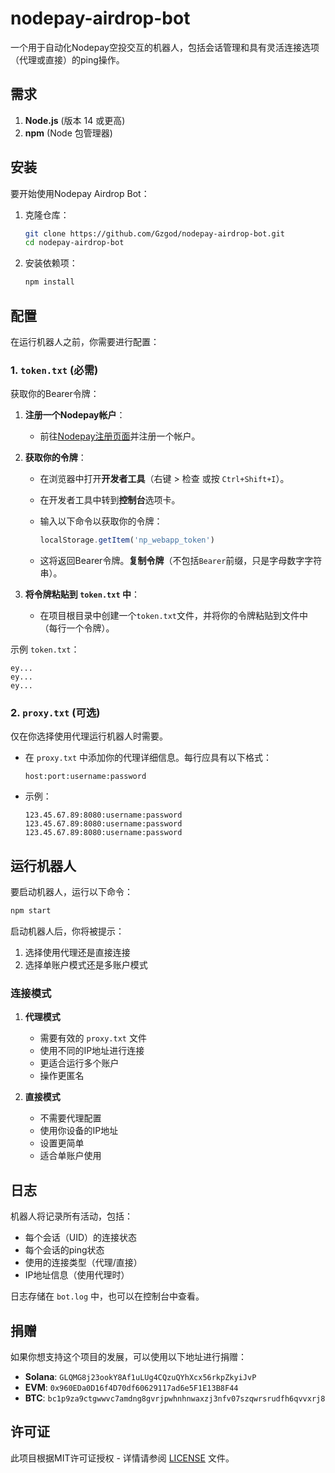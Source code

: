 

# nodepay-airdrop-bot

一个用于自动化Nodepay空投交互的机器人，包括会话管理和具有灵活连接选项（代理或直接）的ping操作。

## 需求

1. **Node.js** (版本 14 或更高)
2. **npm** (Node 包管理器)

## 安装

要开始使用Nodepay Airdrop Bot：

1. 克隆仓库：

    ```bash
    git clone https://github.com/Gzgod/nodepay-airdrop-bot.git
    cd nodepay-airdrop-bot
    ```

2. 安装依赖项：

    ```bash
    npm install
    ```

## 配置

在运行机器人之前，你需要进行配置：

### 1. `token.txt` (必需)

获取你的Bearer令牌：

1. **注册一个Nodepay帐户**：
   - 前往[Nodepay注册页面](https://app.nodepay.ai/register?ref=Pf4yQYI8sYwLNT5)并注册一个帐户。

2. **获取你的令牌**：
   - 在浏览器中打开**开发者工具**（右键 > 检查 或按 `Ctrl+Shift+I`）。
   - 在开发者工具中转到**控制台**选项卡。
   - 输入以下命令以获取你的令牌：

     ```javascript
     localStorage.getItem('np_webapp_token')
     ```

   - 这将返回Bearer令牌。**复制令牌**（不包括`Bearer`前缀，只是字母数字字符串）。

3. **将令牌粘贴到 `token.txt` 中**：
   - 在项目根目录中创建一个`token.txt`文件，并将你的令牌粘贴到文件中（每行一个令牌）。

示例 `token.txt`：

```text
ey...
ey...
ey...
```

### 2. `proxy.txt` (可选)

仅在你选择使用代理运行机器人时需要。

- 在 `proxy.txt` 中添加你的代理详细信息。每行应具有以下格式：

  ```text
  host:port:username:password
  ```

- 示例：

  ```text
  123.45.67.89:8080:username:password
  123.45.67.89:8080:username:password
  123.45.67.89:8080:username:password
  ```

## 运行机器人

要启动机器人，运行以下命令：

```bash
npm start
```

启动机器人后，你将被提示：

1. 选择使用代理还是直接连接
2. 选择单账户模式还是多账户模式

### 连接模式

1. **代理模式**
   - 需要有效的 `proxy.txt` 文件
   - 使用不同的IP地址进行连接
   - 更适合运行多个账户
   - 操作更匿名

2. **直接模式**
   - 不需要代理配置
   - 使用你设备的IP地址
   - 设置更简单
   - 适合单账户使用

## 日志

机器人将记录所有活动，包括：

- 每个会话（UID）的连接状态
- 每个会话的ping状态
- 使用的连接类型（代理/直接）
- IP地址信息（使用代理时）

日志存储在 `bot.log` 中，也可以在控制台中查看。

## 捐赠

如果你想支持这个项目的发展，可以使用以下地址进行捐赠：

- **Solana**: `GLQMG8j23ookY8Af1uLUg4CQzuQYhXcx56rkpZkyiJvP`
- **EVM**: `0x960EDa0D16f4D70df60629117ad6e5F1E13B8F44`
- **BTC**: `bc1p9za9ctgwwvc7amdng8gvrjpwhnhnwaxzj3nfv07szqwrsrudfh6qvvxrj8`

## 许可证

此项目根据MIT许可证授权 - 详情请参阅 [LICENSE](LICENSE) 文件。

